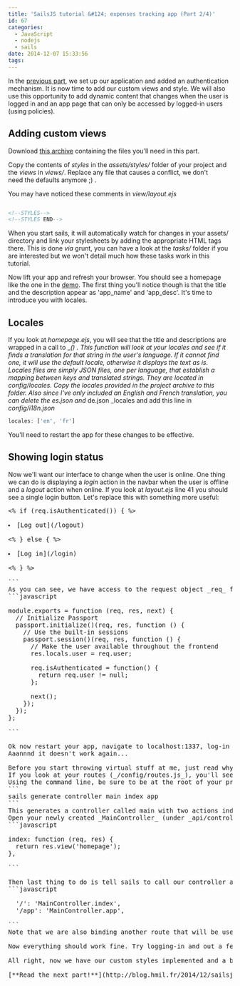 ```yaml
---
title: 'SailsJS tutorial &#124; expenses tracking app (Part 2/4)'
id: 67
categories:
  - JavaScript
  - nodejs
  - sails
date: 2014-12-07 15:33:56
tags:
---
```


In the [previous part](http://blog.hmil.fr/2014/12/sailsjs-tutorial-expenses-tracking-app-part-1/), we set up our application and added an authentication mechanism. It is now time to add our custom views and style. We will also use this opportunity to add dynamic content that changes when the user is logged in and an app page that can only be accessed by logged-in users (using policies).

## Adding custom views

Download [this archive](http://hmil.fr/public/sails_tuto_0.zip) containing the files you'll need in this part.

Copy the contents of _styles_ in the _assets/styles/_ folder of your project and the _views_ in _views/_. Replace any file that causes a conflict, we don't need the defaults anymore ;) .

You may have noticed these comments in _view/layout.ejs_
```html

<!--STYLES-->
<!--STYLES END-->

```
When you start sails, it will automatically watch for changes in your assets/ directory and link your stylesheets by adding the appropriate HTML tags there. This is done _via_ grunt, you can have a look at the _tasks/_ folder if you are interested but we won't detail much how these tasks work in this tutorial.

Now lift your app and refresh your browser. You should see a homepage like the one in the [demo](http://expensiveapp.hmil.fr). The first thing you'll notice though is that the title and the description appear as 'app_name' and 'app_desc'. It's time to introduce you with locales.

## Locales

If you look at _homepage.ejs_, you will see that the title and descriptions are wrapped in a call to ___()_ . This function will look at your locales and see if it finds a translation for that string in the user's language. If it cannot find one, it will use the default locale, otherwise it displays the text as is. Locales files are simply JSON files, one per language, that establish a mapping between keys and translated strings. They are located in config/locales. Copy the locales provided in the project archive to this folder. Also since I've only included an English and French translation, you can delete the _es.json_ and_ de.json _locales and add this line in _config/i18n.json_
```javascript
locales: ['en', 'fr']
```
You'll need to restart the app for these changes to be effective.

## Showing login status

Now we'll want our interface to change when the user is online. One thing we can do is displaying a _login_ action in the navbar when the user is offline and a _logout_ action when online. If you look at _layout.ejs_ line 41 you should see a single login button. Let's replace this with something more useful:
<pre lang="html" line="41">
<% if (req.isAuthenticated()) { %>
  <li>[Log out](/logout)</li>
<% } else { %>
  <li>[Log in](/login)</li>
<% } %>

```
As you can see, we have access to the request object _req_ from the view and therefore we can know things about our user. Here we want to know if he is authenticated. Now you may wonder where this _isAuthenticated_ method comes from. We actually need to attach it to the req object. The best place to do this is in passport's policy since we apply this policy everywhere (remember it just allows us to initialize authentication stuff for the current request, it doesn't actually perform any kind of check). We add this function before calling _next()_ in _api/policies/passport.js_ so that it looks like this:
```javascript

module.exports = function (req, res, next) {
  // Initialize Passport
  passport.initialize()(req, res, function () {
    // Use the built-in sessions
    passport.session()(req, res, function () {
      // Make the user available throughout the frontend
      res.locals.user = req.user;

      req.isAuthenticated = function() {
        return req.user != null;
      };

      next();
    });
  });
};

```

Ok now restart your app, navigate to localhost:1337, log-in
Aaannnd it doesn't work again...

Before you start throwing virtual stuff at me, just read why it went wrong:
If you look at your routes (_/config/routes.js_), you'll see that our homepage view is served directly. This means the view is rendered without the request passing through any controller action. But **policies are only applied to action routes!** So we'll need to create an action to display the home page since we want our passport policy to apply.
Using the command line, be sure to be at the root of your project and run
```
sails generate controller main index app
```
This generates a controller called main with two actions index and app. We'll use index to show the homepage and app to show the actual application page.
Open your newly created _MainController_ (under _api/controllers/_) and replace the index action with the following:
```javascript

index: function (req, res) {
  return res.view('homepage');
},

```

Then last thing to do is tell sails to call our controller action when a user reaches '/'. To do this, in _config/routes.js_ remove the value assigned to '/' and add the following instead:
```javascript

  '/': 'MainController.index',
  '/app': 'MainController.app',

```
Note that we are also binding another route that will be useful later.

Now everything should work fine. Try logging-in and out a few times, the navbar updates accordingly.

All right, now we have our custom styles implemented and a basic layout for the app. We can start focusing on the core of the app. In the next part, we will create models and APIs to interact with data relevant to our app and we'll implement access control to make this a little more secure.

[**Read the next part!**](http://blog.hmil.fr/2014/12/sailsjs-tutorial-expenses-tracking-app-part-3)